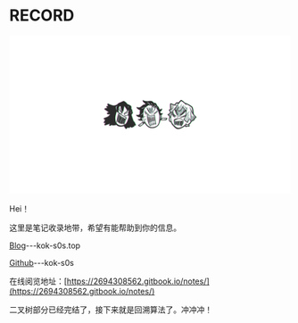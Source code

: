 # RECORD

![](.gitbook/assets/1043385.png)

Hei！

这里是笔记收录地带，希望有能帮助到你的信息。

[Blog](https://kok-s0s.top)---kok-s0s.top

[Github](https://github.com/kok-s0s)---kok-s0s

在线阅览地址：[https://2694308562.gitbook.io/notes/](https://2694308562.gitbook.io/notes/)

二叉树部分已经完结了，接下来就是回溯算法了。冲冲冲！

